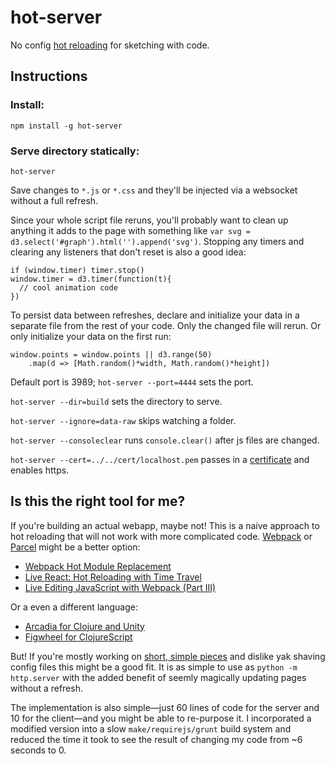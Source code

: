 # hot-server

No config [hot reloading](https://roadtolarissa.com/hot-reload/) for sketching with code. 

## Instructions 

### Install: 

`npm install -g hot-server`

### Serve directory statically:

`hot-server`

Save changes to `*.js` or `*.css` and they'll be injected via a websocket without a full refresh.

Since your whole script file reruns, you'll probably want to clean up anything it adds to the page with something like `var svg = d3.select('#graph').html('').append('svg')`. Stopping any timers and clearing any listeners that don't reset is also a good idea:

    if (window.timer) timer.stop()
    window.timer = d3.timer(function(t){
      // cool animation code
    })

To persist data between refreshes, declare and initialize your data in a separate file from the rest of your code. Only the changed file will rerun. Or only initialize your data on the first run:

    window.points = window.points || d3.range(50)
        .map(d => [Math.random()*width, Math.random()*height])

Default port is 3989; `hot-server --port=4444` sets the port.

`hot-server --dir=build` sets the directory to serve.  

`hot-server --ignore=data-raw` skips watching a folder.

`hot-server --consoleclear` runs `console.clear()` after js files are changed.

`hot-server --cert=../../cert/localhost.pem` passes in a [certificate](https://web.dev/how-to-use-local-https/) and enables https. 

## Is this the right tool for me?

If you're building an actual webapp, maybe not! This is a naive approach to hot reloading that will not work with more complicated code. [Webpack](https://webpack.js.org/) or [Parcel](https://parceljs.org/hmr.html) might be a better option: 

- [Webpack Hot Module Replacement](https://webpack.github.io/docs/hot-module-replacement.html)
- [Live React: Hot Reloading with Time Travel](https://www.youtube.com/watch?v=xsSnOQynTHs)
- [Live Editing JavaScript with Webpack (Part III)](http://jlongster.com/Backend-Apps-with-Webpack--Part-III)

Or a even a different language:

- [Arcadia for Clojure and Unity](http://arcadia-unity.github.io/)
- [Figwheel for ClojureScript](https://github.com/bhauman/lein-figwheel)

But! If you're mostly working on [short, simple pieces](http://roadtolarissa.com/) and dislike yak shaving config files this might be a good fit. It is as simple to use as `python -m http.server` with the added benefit of seemly magically updating pages without a refresh.  

The implementation is also simple—just 60 lines of code for the server and 10 for the client—and you might be able to re-purpose it. I incorporated a modified version into a slow `make/requirejs/grunt` build system and reduced the time it took to see the result of changing my code from ~6 seconds to 0. 
